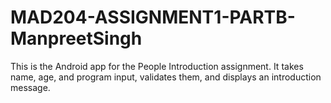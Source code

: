 # MAD204-ASSIGNMENT1-PARTB-ManpreetSingh
This is the Android app for the People Introduction assignment.   It takes name, age, and program input, validates them, and displays an introduction message.
